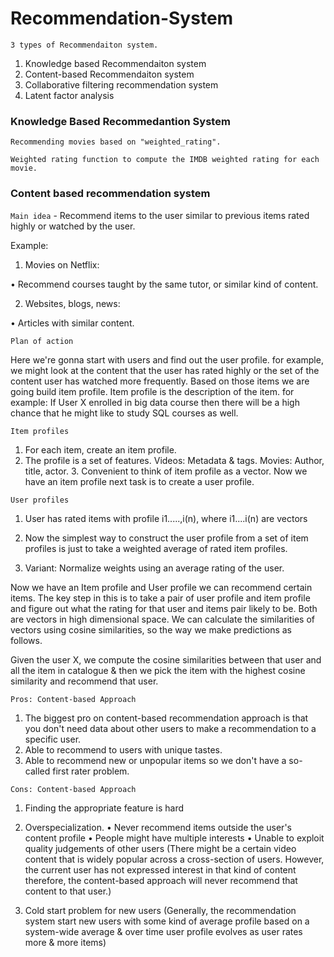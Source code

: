 # Recommendation-System

`3 types of Recommendaiton system.`

1) Knowledge based Recommendaiton system 
2) Content-based Recommendaiton system 
3) Collaborative filtering recommendation system
4) Latent factor analysis


### Knowledge Based Recommedantion System

`Recommending movies based on "weighted_rating".` 


`Weighted rating function to compute the IMDB weighted rating for each movie.`


### Content based recommendation system


`Main idea` - Recommend items to the user similar to previous items rated highly or watched by the user.

Example:
1. Movies on Netflix:

• Recommend courses taught by the same tutor, or similar kind of content.

2. Websites, blogs, news:

• Articles with similar content.

`Plan of action`

Here we're gonna start with users and find out the user profile.
for example, we might look at the content that the user has rated highly or the set of the content user has watched more frequently.
Based on those items we are going build item profile. Item profile is the description of the item.
for example: If User X enrolled in big data course then there will be a high chance that he might like to study SQL courses as well.

`Item profiles`

1. For each item, create an item profile.
2. The profile is a set of features.
Videos: Metadata & tags. Movies: Author, title, actor. 3. Convenient to think of item profile as a vector.
Now we have an item profile next task is to create a user profile.

`User profiles`

1. User has rated items with profile i1.....,i(n), where i1....i(n) are vectors

2. Now the simplest way to construct the user profile from a set of item profiles is just
to take a weighted average of rated item profiles.

3. Variant: Normalize weights using an average rating of the user.

Now we have an Item profile and User profile we can recommend certain items.
The key step in this is to take a pair of user profile and item profile and figure out what the rating for that user and items pair likely to be.
Both are vectors in high dimensional space.
We can calculate the similarities of vectors using cosine similarities, so the way we make predictions as follows.

Given the user X, we compute the cosine similarities between that user and all the item in catalogue & then we pick the item with the highest cosine similarity and recommend that user.

`Pros: Content-based Approach`

1) The biggest pro on content-based recommendation approach is that you don't need data about other users to make a recommendation to a specific user.
2) Able to recommend to users with unique tastes.
3) Able to recommend new or unpopular items so we don't have a so-called first rater
problem.

`Cons: Content-based Approach`

1) Finding the appropriate feature is hard

2) Overspecialization.
• Never recommend items outside the user's content profile
• People might have multiple interests
• Unable to exploit quality judgements of other users
(There might be a certain video content that is widely popular across a cross-section of users.
However, the current user has not expressed interest in that kind of content therefore, the content-based approach will never recommend that content to that user.)

3) Cold start problem for new users
(Generally, the recommendation system start new users with some kind of average profile based on a system-wide average & over time user profile evolves as user rates more & more items)



